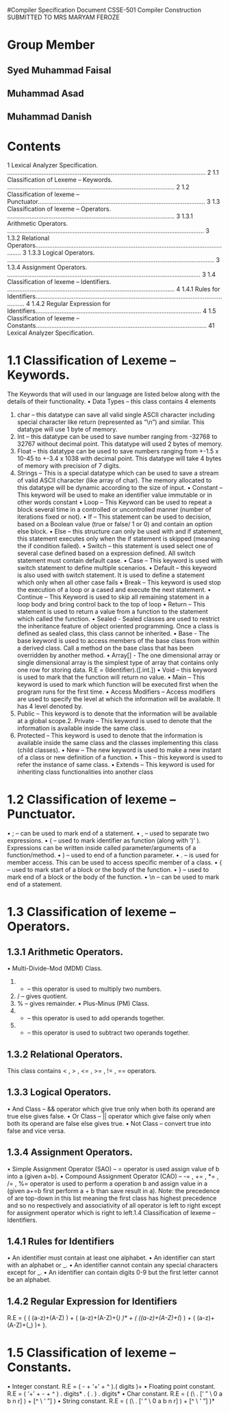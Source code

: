 #Compiler Specification Document
CSSE-501 Compiler Construction
SUBMITTED TO MRS MARYAM FEROZE
# Group Member
## Syed Muhammad Faisal
## Muhammad Asad
## Muhammad Danish
# Contents
1 Lexical Analyzer Specification. ................................................................................................................... 2
1.1 Classification of Lexeme – Keywords. ................................................................................................. 2
1.2 Classification of lexeme – Punctuator................................................................................................. 3
1.3 Classification of lexeme – Operators. ................................................................................................. 3
1.3.1 Arithmetic Operators. .................................................................................................................. 3
1.3.2 Relational Operators.................................................................................................................... 3
1.3.3 Logical Operators. ........................................................................................................................ 3
1.3.4 Assignment Operators. ................................................................................................................ 3
1.4 Classification of lexeme – Identifiers. ................................................................................................. 4
1.4.1 Rules for Identifiers...................................................................................................................... 4
1.4.2 Regular Expression for Identifiers................................................................................................ 4
1.5 Classification of lexeme – Constants................................................................................................... 41 Lexical Analyzer Specification.
# 1.1 Classification of Lexeme – Keywords.
The Keywords that will used in our language are listed below along with the details of their
functionality.
• Data Types – this class contains 4 elements
1. char – this datatype can save all valid single ASCII character including special character
like return (represented as “\n”) and similar. This datatype will use 1 byte of memory.
2. Int – this datatype can be used to save number ranging from -32768 to 32767 without
decimal point. This datatype will used 2 bytes of memory.
3. Float – this datatype can be used to save numbers ranging from +-1.5 x 10-45 to +-3.4 x
1038 with decimal point. This datatype will take 4 bytes of memory with precision of 7
digits.
4. Strings – This is a special datatype which can be used to save a stream of valid ASCII
character (like array of char). The memory allocated to this datatype will be dynamic
according to the size of input.
• Constant – This keyword will be used to make an identifier value immutable or in other
words constant
• Loop – This Keyword can be used to repeat a block several time in a controlled or
uncontrolled manner (number of iterations fixed or not).
• If – This statement can be used to decision, based on a Boolean value (true or false/ 1 or 0)
and contain an option else block.
• Else – this structure can only be used with and if statement, this statement executes only
when the if statement is skipped (meaning the if condition failed).
• Switch – this statement is used select one of several case defined based on a expression
defined. All switch statement must contain default case.
• Case – This keyword is used with switch statement to define multiple scenarios.
• Default – this keyword is also used with switch statement. It is used to define a statement
which only when all other case fails
• Break – This keyword is used stop the execution of a loop or a cased and execute the next
statement.
• Continue – This Keyword is used to skip all remaining statement in a loop body and bring
control back to the top of loop
• Return – This statement is used to return a value from a function to the statement which
called the function.
• Sealed - Sealed classes are used to restrict the inheritance feature of object oriented
programming. Once a class is defined as sealed class, this class cannot be inherited.
• Base - The base keyword is used to access members of the base class from within a
derived class. Call a method on the base class that has been overridden by another
method.
• Array[] - The one dimensional array or single dimensional array is the simplest type
of array that contains only one row for storing data.
R.E = (Identifier).([.int.])
• Void – this keyword is used to mark that the function will return no value.
• Main – This keyword is used to mark which function will be executed first when the program
runs for the first time.
• Access Modifiers – Access modifiers are used to specify the level at which the information
will be available. It has 4 level denoted by.
1. Public – This keyword is to denote that the information will be available at a global
scope.2. Private – This keyword is used to denote that the information is available inside the
same class.
3. Protected – This keyword is used to denote that the information is available inside
the same class and the classes implementing this class (child classes).
• New – The new keyword is used to make a new instant of a class or new definition of a function.
• This – this keyword is used to refer the instance of same class.
• Extends – This keyword is used for inheriting class functionalities into another class 
# 1.2 Classification of lexeme – Punctuator.
• ; – can be used to mark end of a statement.
• , – used to separate two expressions.
• ( – used to mark identifier as function (along with ’)’ ). Expressions can be written inside called
parameter/arguments of a function/method.
• ) – used to end of a function parameter.
• . – is used for member access. This can be used to access specific member of a class.
• { – used to mark start of a block or the body of the function.
• } – used to mark end of a block or the body of the function.
• \n – can be used to mark end of a statement.
# 1.3 Classification of lexeme – Operators.
## 1.3.1 Arithmetic Operators.
• Multi-Divide-Mod (MDM) Class.
1. * – this operator is used to multiply two numbers.
2. / – gives quotient.
3. % – gives remainder.
• Plus-Minus (PM) Class.
1. + – this operator is used to add operands together.
2. - – this operator is used to subtract two operands together.
## 1.3.2 Relational Operators.
This class contains < , > , <= , >= , != , == operators.
## 1.3.3 Logical Operators.
• And Class – && operator which give true only when both its operand are true else gives false.
• Or Class – || operator which give false only when both its operand are false else gives true.
• Not Class – convert true into false and vice versa.
## 1.3.4 Assignment Operators.
• Simple Assignment Operator (SAO) – = operator is used assign value of b into a (given a=b).
• Compound Assignment Operator (CAO) – -= , += , *= , /= , %= operator is used to perform a
operation b and assign value in a (given a+=b first perform a + b than save result in a).
Note: the precedence of are top-down in this list meaning the first class has highest precedence and so
no respectively and associativity of all operator is left to right except for assignment operator which is
right to left.1.4 Classification of lexeme – Identifiers.
## 1.4.1 Rules for Identifiers
• An identifier must contain at least one alphabet.
• An identifier can start with an alphabet or _.
• An identifier cannot contain any special characters except for _.
• An identifier can contain digits 0-9 but the first letter cannot be an alphabet.
## 1.4.2 Regular Expression for Identifiers
R.E = { ( (a-z)+(A-Z) ) + ( (a-z)+(A-Z)+(_) )* + ( ((a-z)+(A-Z)+(_) ) + ( (a-z)+(A-Z)+(_) )+ }.
# 1.5 Classification of lexeme – Constants.
• Integer constant.
R.E = ( - + ‘+’ + ^ ).( digits )+
• Floating point constant.
R.E = ( ‘+’ + - + ^ ) . digits* . ( . ) . digits*
• Char constant.
R.E = ( (\ . [‘ ” \ 0 a b n r] ) + [^ \ ’ ”] )
• String constant.
R.E = ( (\ . [‘ ” \ 0 a b n r] ) + [^ \ ’ ”] )*

